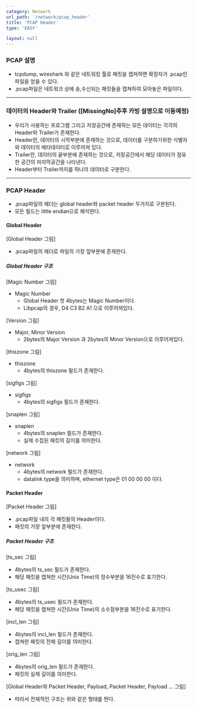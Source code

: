 ```yaml
---
category: Network
url_path: '/network/pcap_header'
title: 'PCAP Header'
type: 'EASY'

layout: null
---
```


### PCAP 설명

- tcpdump, wireshark 와 같은 네트워킹 툴로 패킷을 캡쳐하면 확장자가 .pcap인 파일을 얻을 수 있다.
- .pcap파일은 네트워크 상에 송,수신되는 패킷들을 캡쳐하여 모아놓은 파일이다.

-----------------------------------------------------------------------------------------
### 데이터의 Header와 Trailer ([MissingNo]추후 카빙 설명으로 이동예정)

- 우리가 사용하는 프로그램 그리고 저장공간에 존재하는 모든 데이터는 각각의 Header와 Trailer가 존재한다.
- Header란, 데이터의 시작부분에 존재하는 것으로, 데이터를 구분하기위한 식별자와 데이터의 메타데이터로 이루어져 있다.
- Trailer란, 데이터의 끝부분에 존재하는 것으로, 저장공간에서 해당 데이터가 점유한 공간의 마지막공간을 나타낸다.
- Header부터 Trailer까지를 하나의 데이터로 구분한다.
-----------------------------------------------------------------------------------------

### PCAP Header

- .pcap파일의 헤더는 global header와 packet header 두가지로 구분된다.
- 모든 필드는 little endian으로 해석한다.

#### Global Header

[Global Header 그림]

- .pcap파일의 헤더로 파일의 가장 앞부분에 존재한다.

##### Global Header 구조

[Magic Number 그림]

- Magic Number
  - Global Header 첫 4bytes는 Magic Number이다.
  - Libpcap의 경우, D4 C3 B2 A1 으로 이루어져있다.

[Version 그림]

- Major, Minor Version
  - 2bytes의 Major Version 과 2bytes의 Minor Version으로 이루어져있다.

[thiszone 그림]

- thiszone
  - 4bytes의 thiszone 필드가 존재한다.

[sigfigs 그림]

- sigfigs
  - 4bytes의 sigfigs 필드가 존재한다.

[snaplen 그림]

- snaplen
  - 4bytes의 snaplen 필드가 존재한다.
  - 실제 수집된 패킷의 길이를 의미한다.

[network 그림]

- network
  - 4bytes의 network 필드가 존재한다.
  - datalink type을 의미하며, ethernet type은 01 00 00 00 이다.

#### Packet Header

[Packet Header 그림]

- .pcap파일 내의 각 패킷들의 Header이다.
- 패킷의 가장 앞부분에 존재한다.

##### Packet Header 구조

[ts_sec 그림]

- 4bytes의 ts_sec 필드가 존재한다.
- 해당 패킷을 캡쳐한 시간(Unix Time)의 정수부분을 16진수로 표기한다.

[ts_usec 그림]

- 4bytes의 ts_usec 필드가 존재한다.
- 해당 패킷을 캡쳐한 시간(Unix Time)의 소수점부분을 16진수로 표기한다.

[incl_len 그림]

- 4bytes의 incl_len 필드가 존재한다.
- 캡쳐한 패킷의 전체 길이를 의미한다.

[orig_len 그림]

- 4bytes의 orig_len 필드가 존재한다.
- 패킷의 실제 길이를 의미한다.

[Global Header와 Packet Header, Payload, Packet Header, Payload ... 그림]

- 따라서 전체적인 구조는 위와 같은 형태를 띈다.
